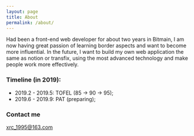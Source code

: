 ```yaml
---
layout: page
title: About
permalink: /about/
---
```


Had been a front-end web developer for about two years in Bitmain, I am now having great passion of learning border aspects and want to become more influential. In the future, I want to build my own web application the same as notion or transfix, using the most advanced technology and make people work more effectively.

### Timeline (in 2019):
- 2019.2 - 2019.5: TOFEL (85 -> 90 -> 95);
- 2019.6 - 2019.9: PAT (preparing);

### Contact me

[xrc_1995@163.com](mailto:xrc_1995@163.com)
